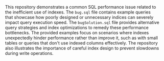 This repository demonstrates a common SQL performance issue related to the inefficient use of indexes. The `bug.sql` file contains example queries that showcase how poorly designed or unnecessary indices can severely impact query execution speed.  The `bugSolution.sql` file provides alternative query strategies and index optimizations to remedy these performance bottlenecks.  The provided examples focus on scenarios where indexes unexpectedly hinder performance rather than improve it, such as with small tables or queries that don't use indexed columns effectively.  The repository also illustrates the importance of careful index design to prevent slowdowns during write operations.